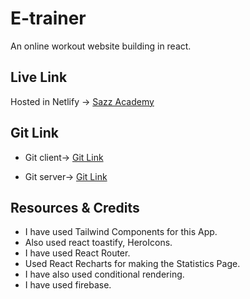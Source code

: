 # E-trainer

An online workout website building in react. 


## Live Link

Hosted in Netlify -> [Sazz Academy](https://assignment-11-1129d.web.app/)

## Git Link 

* Git client-> [Git Link](https://github.com/Porgramming-Hero-web-course/b6a11-service-review-client-side-Sazz07)

* Git server-> [Git Link](https://github.com/Porgramming-Hero-web-course/b6a11-service-review-server-side-Sazz07)

## Resources & Credits

* I have used Tailwind Components for this App.
* Also used react toastify,
HeroIcons.
* I have used React Router.
* Used React Recharts for making the Statistics Page.
* I have also used conditional rendering.
* I have used firebase.



